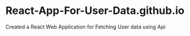 # React-App-For-User-Data.github.io
Created a React Web Application for Fetching User data using Api
